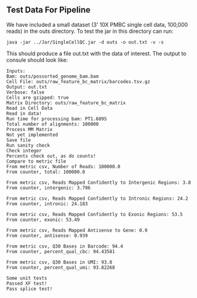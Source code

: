 ## Test Data For Pipeline

We have included a small dataset (3' 10X PMBC single cell data, 100,000 reads) in the outs directory. To test the jar in this directory can run: 

```
java -jar ../Jar/SingleCellQC.jar -d outs -o out.txt -v -s
```

This should produce a file out.txt with the data of interest. The output to consule should look like:

```
Inputs:
Bam: outs/possorted_genome_bam.bam
Cell File: outs/raw_feature_bc_matrix/barcodes.tsv.gz
Output: out.txt
Verbose: false
Cells are gzipped: true
Matrix Directory: outs/raw_feature_bc_matrix
Read in Cell Data
Read in data!
Run time for processing bam: PT1.689S
Total number of alignments: 100000
Process MM Matrix
Not yet implemented
Save file
Run sanity check
Check integer
Percents check out, as do counts!
Compare to metric file
From metric csv, Number of Reads: 100000.0
From counter, total: 100000.0
 
From metric csv, Reads Mapped Confidently to Intergenic Regions: 3.8
From counter, intergenic: 3.796
 
From metric csv, Reads Mapped Confidently to Intronic Regions: 24.2
From counter, intronic: 24.183
 
From metric csv, Reads Mapped Confidently to Exonic Regions: 53.5
From counter, exonic: 53.49
 
From metric csv, Reads Mapped Antisense to Gene: 0.9
From counter, antisense: 0.939
 
From metric csv, Q30 Bases in Barcode: 94.4
From counter, percent_qual_cbc: 94.43581
 
From metric csv, Q30 Bases in UMI: 93.8
From counter, percent_qual_umi: 93.82268
 
Some unit tests
Passed XF test!
Pass splice test!
```
